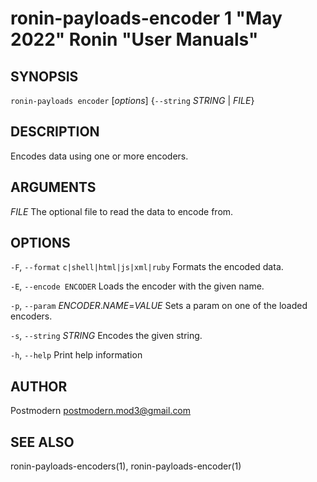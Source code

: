 # ronin-payloads-encoder 1 "May 2022" Ronin "User Manuals"

## SYNOPSIS

`ronin-payloads encoder` [*options*] {`--string` *STRING* \| *FILE*}

## DESCRIPTION

Encodes data using one or more encoders.

## ARGUMENTS

*FILE*
  The optional file to read the data to encode from.

## OPTIONS

`-F`, `--format` `c|shell|html|js|xml|ruby`
  Formats the encoded data.

`-E`, `--encode ENCODER`
  Loads the encoder with the given name.

`-p`, `--param` *ENCODER*.*NAME*=*VALUE*
  Sets a param on one of the loaded encoders.

`-s`, `--string` *STRING*
  Encodes the given string.

`-h`, `--help`
  Print help information

## AUTHOR

Postmodern <postmodern.mod3@gmail.com>

## SEE ALSO

ronin-payloads-encoders(1), ronin-payloads-encoder(1)
